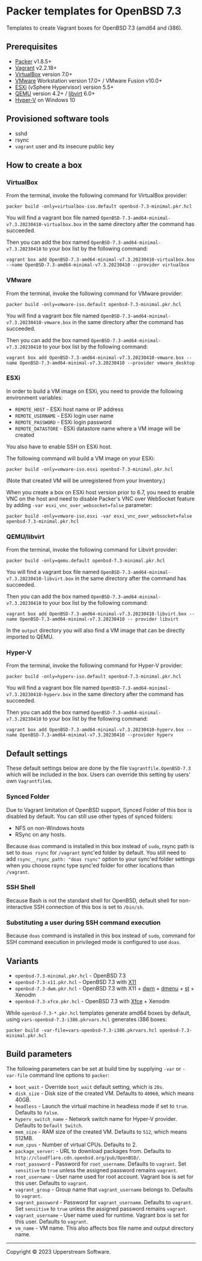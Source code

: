 # Packer templates for OpenBSD 7.3

Templates to create Vagrant boxes for OpenBSD 7.3 (amd64 and i386).

## Prerequisites

* [Packer][] v1.8.5+
* [Vagrant][] v2.2.18+
* [VirtualBox][] version 7.0+
* [VMware][] Workstation version 17.0+ / VMware Fusion v10.0+
* [ESXi][] (vSphere Hypervisor) version 5.5+
* [QEMU][] version 4.2+ / [libvirt][] 6.0+
* [Hyper-V][] on Windows 10

[ESXi]:
  http://www.vmware.com/products/vsphere-hypervisor
  "Free VMware vSphere Hypervisor, Free Virtualization (ESXi)"
[Hyper-V]:
  https://docs.microsoft.com/en-us/virtualization/hyper-v-on-windows/about/
  "Introduction to Hyper-V on Windows 10 | Microsoft Docs"
[libvirt]:
  https://libvirt.org/ "libvirt: The virtualization API"
[Packer]:
  https://www.packer.io/ "Packer by HashiCorp"
[QEMU]:
  https://www.qemu.org/ "QEMU"
[Vagrant]:
  https://www.vagrantup.com/ "Vagrant"
[VirtualBox]:
  https://www.virtualbox.org/ "Oracle VM VirtualBox"
[VMware]:
  http://www.vmware.com/
  "VMware Virtualization for Desktop &amp; Server, Application, Public &amp; Hybrid Clouds"

## Provisioned software tools

* sshd
* rsync
* `vagrant` user and its insecure public key

## How to create a box

### VirtualBox

From the terminal, invoke the following command for VirtualBox provider:

    packer build -only=virtualbox-iso.default openbsd-7.3-minimal.pkr.hcl

You will find a vagrant box file named
`OpenBSD-7.3-amd64-minimal-v7.3.20230410-virtualbox.box` in the same directory after the command has succeeded.

Then you can add the box named `OpenBSD-7.3-amd64-minimal-v7.3.20230410`
to your box list by the following command:

    vagrant box add OpenBSD-7.3-amd64-minimal-v7.3.20230410-virtualbox.box --name OpenBSD-7.3-amd64-minimal-v7.3.20230410 --provider virtualbox

### VMware

From the terminal, invoke the following command for VMware provider:

    packer build -only=vmware-iso.default openbsd-7.3-minimal.pkr.hcl

You will find a vagrant box file named
`OpenBSD-7.3-amd64-minimal-v7.3.20230410-vmware.box` in the same
directory after the command has succeeded.

Then you can add the box named `OpenBSD-7.3-amd64-minimal-v7.3.20230410`
to your box list by the following command:

    vagrant box add OpenBSD-7.3-amd64-minimal-v7.3.20230410-vmware.box --name OpenBSD-7.3-amd64-minimal-v7.3.20230410 --provider vmware_desktop

### ESXi

In order to build a VM image on ESXi, you need to provide the following
environment variables:

* `REMOTE_HOST` - ESXi host name or IP address
* `REMOTE_USERNAME` - ESXi login user name
* `REMOTE_PASSWORD` - ESXi login password
* `REMOTE_DATASTORE` - ESXi datastore name where a VM image will be
   created

You also have to enable SSH on ESXi host.

The following command will build a VM image on your ESXi:

    packer build -only=vmware-iso.esxi openbsd-7.3-minimal.pkr.hcl

(Note that created VM will be unregistered from your Inventory.)

When you create a box on ESXi host version prior to 6.7, you need to
enable VNC on the host and need to disable Packer's VNC over WebSocket
feature by adding `-var esxi_vnc_over_websocket=false` parameter:

    packer build -only=vmware-iso.esxi -var esxi_vnc_over_websocket=false openbsd-7.3-minimal.pkr.hcl

### QEMU/libvirt

From the terminal, invoke the following command for Libvirt provider:

    packer build -only=qemu.default openbsd-7.3-minimal.pkr.hcl

You will find a vagrant box file named
`OpenBSD-7.3-amd64-minimal-v7.3.20230410-libvirt.box` in the same
directory after the command has succeeded.

Then you can add the box named `OpenBSD-7.3-amd64-minimal-v7.3.20230410`
to your box list by the following command:

    vagrant box add OpenBSD-7.3-amd64-minimal-v7.3.20230410-libvirt.box --name OpenBSD-7.3-amd64-minimal-v7.3.20230410 -- provider libvirt

In the `output` directory you will also find a VM image that can be
directly imported to QEMU.

### Hyper-V

From the terminal, invoke the following command for Hyper-V provider:

    packer build -only=hyperv-iso.default openbsd-7.3-minimal.pkr.hcl

You will find a vagrant box file named
`OpenBSD-7.3-amd64-minimal-v7.3.20230410-hyperv.box` in the same
directory after the command has succeeded.

Then you can add the box named `OpenBSD-7.3-amd64-minimal-v7.3.20230410`
to your box list by the following command:

    vagrant box add OpenBSD-7.3-amd64-minimal-v7.3.20230410-hyperv.box --name OpenBSD-7.3-amd64-minimal-v7.3.20230410 --provider hyperv

## Default settings

These default settings below are done by the file
`Vagrantfile.OpenBSD-7.3` which will be included in the box.  Users can
override this setting by users' own `Vagrantfile`s.

### Synced Folder

Due to Vagrant limitation of OpenBSD support, Synced Folder of this box
is disabled by default.
You can still use other types of synced folders:

* NFS on non-Windows hosts
* RSync on any hosts.

Because `doas` command is installed in this box instead of `sudo`,
rsync path is set to `doas rsync` for `/vagrant` sync'ed folder by
default.  You still need to add `rsync__rsync_path: "doas rsync"`
option to your sync'ed folder settings when you choose rsync type
sync'ed folder for other locations than `/vagrant`.

### SSH Shell

Because Bash is not the standard shell for OpenBSD, default shell for
non-interactive SSH connection of this box is set to `/bin/sh`.

### Substituting a user during SSH command execution

Because `doas` command is installed in this box instead of `sudo`,
command for SSH command execution in privileged mode is configured to
use `doas`.

## Variants

* `openbsd-7.3-minimal.pkr.hcl` - OpenBSD 7.3
* `openbsd-7.3-x11.pkr.hcl` - OpenBSD 7.3 with [X11][]
* `openbsd-7.3-dwm.pkr.hcl` - OpenBSD 7.3 with X11 + [dwm][] +
  [dmenu][] + [st][] + Xenodm
* `openbsd-7.3-xfce.pkr.hcl` - OpenBSD 7.3 with [Xfce][] + Xenodm

While `openbsd-7.3-*.pkr.hcl` templates generate amd64 boxes by
default, using `vars-openbsd-7.3-i386.pkrvars.hcl` generates i386 boxes:

    packer build -var-file=vars-openbsd-7.3-i386.pkrvars.hcl openbsd-7.3-minimal.pkr.hcl

[dmenu]: http://tools.suckless.org/dmenu/ "dmenu | suckless.org tools"
[dwm]: http://dwm.suckless.org/
  "suckless.org dwm - dynamic window manager"
[st]: http://st.suckless.org/ "suckless.org st - simple terminal"
[X11]: https://www.x.org/wiki/ "X.Org"
[Xfce]: http://www.xfce.org/ "Xfce Desktop Environment"

## Build parameters

The following parameters can be set at build time by supplying `-var` or
`-var-file` command line options to `packer`:

* `boot_wait` - Override `boot_wait` default setting, which is `20s`.
* `disk_size` - Disk size of the created VM.  Defaults to `40960`,
  which means 40GB.
* `headless` - Launch the virtual machine in headless mode if set to
  `true`.  Defaults to `false`.
* `hyperv_switch_name` - Network switch name for Hyper-V provider.
  Defaults to `Default Switch`.
* `mem_size` - RAM size of the created VM.  Defaults to `512`, which
  means 512MB.
* `num_cpus` - Number of virtual CPUs.  Defaults to 2.
* `package_server`: - URL to download packages from.  Defaults to
  `http://cloudflare.cdn.openbsd.org/pub/OpenBSD/`.
* `root_password` - Password for `root_username`.  Defaults to
  `vagrant`.  Set `sensitive` to `true` unless the assigned password
  remains `vagrant`.
* `root_username` - User name used for root account.  Vagrant box is
  set for this user.  Defaults to `vagrant`.
* `vagrant_group` - Group name that `vagrant_username` belongs to.
  Defaults to `vagrant`.
* `vagrant_password` - Password for `vagrant_username`.  Defaults to
  `vagrant`.  Set `sensitive` to `true` unless the assigned password
  remains `vagrant`.
* `vagrant_username` - User name used for runtime.  Vagrant box is set
  for this user.  Defaults to `vagrant`.
* `vm_name` - VM name.  This also affects box file name and output
  directory name.

- - -

Copyright &copy; 2023 Upperstream Software.
